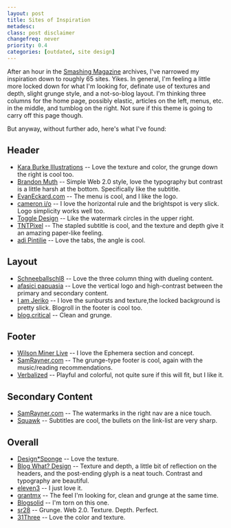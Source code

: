 ```yaml
---
layout: post
title: Sites of Inspiration
metadesc: 
class: post disclaimer
changefreq: never
priority: 0.4
categories: [outdated, site design]
---
```

After an hour in the [Smashing Magazine](http://www.smashingmagazine.com/) archives, I've narrowed my inspiration down to 
roughly 65 sites.  Yikes.  In general, I'm feeling a little more locked down for what I'm looking for, definate use of 
textures and depth, slight grunge style, and a not-so-blog layout.  I'm thinking three columns for the home page, possibly 
elastic, articles on the left, menus, etc. in the middle, and tumblog on the right.  Not sure if this theme is going to 
carry off this page though.

But anyway, without further ado, here's what I've found:

## Header

* [Kara Burke Illustrations](http://www.karaburke.net/prints.php) -- Love the texture and color, the grunge down the right is cool too.
* [Brandon Muth](http://www.brandonmuth.com/) -- Simple Web 2.0 style, love the typography but contrast is a little harsh at the bottom.  Specifically like the subtitle.
* [EvanEckard.com](http://www.evaneckard.com/pages/weblog.php) -- The menu is cool, and I like the logo.
* [cameron i/o](http://cameron.io/) -- I love the horizontal rule and the brightspot is very slick.  Logo simplicity works well too.
* [Toggle Design](http://www.toggle.uk.com/journal/) -- Like the watermark circles in the upper right.
* [TNTPixel](http://www.tntpixel.com/) -- The stapled subtitle is cool, and the texture and depth give it an amazing paper-like feeling.
* [adi Pintilie](http://www.adipintilie.eu/) -- Love the tabs, the angle is cool.

## Layout

* [Schneeballschl8](http://www.schneeballschl8.de/) -- Love the three column thing with dueling content.
* [afasici papuasia](http://papuasia.afasici.net/) -- Love the vertical logo and high-contrast between the primary and secondary content.
* [I am Jeriko](http://www.i-jeriko.de/) -- I love the sunbursts and texture,the locked background is pretty slick.  Blogroll in the footer is cool too.
* [blog.critical](http://blog.criticalwebdesign.co.uk/) -- Clean and grunge.

## Footer

* [Wilson Miner Live](http://www.wilsonminer.com/) -- I love the Ephemera section and concept.
* [SamRayner.com](http://samrayner.com/) -- The grunge-type footer is cool, again with the music/reading recommendations.
* [Verbalized](http://www.verbalized.net/) -- Playful and colorful, not quite sure if this will fit, but I like it.

## Secondary Content

* [SamRayner.com](http://samrayner.com/) -- The watermarks in the right nav are a nice touch.
* [Squawk](http://www.squawkdesign.com/weblog) -- Subtitles are cool, the bullets on the link-list are very sharp.

## Overall

* [Design*Sponge](http://www.designspongeonline.com/) -- Love the texture.
* [Blog What? Design](http://blogwhatdesign.com/index.php/blog) -- Texture and depth, a little bit of reflection on the headers, and the post-ending glyph is a neat touch.  Contrast and typography are beautiful.
* [eleven3](http://www.eleven3.com/) -- I just love it.
* [grantmx](http://www.grantmx.com/) -- The feel I'm looking for, clean and grunge at the same time.
* [Blogsolid](http://blogsolid.com/ideas/) -- I'm torn on this one.
* [sr28](http://www.sr28.com/) -- Grunge. Web 2.0. Texture. Depth. Perfect.
* [31Three](http://31three.com/weblog) -- Love the color and texture.